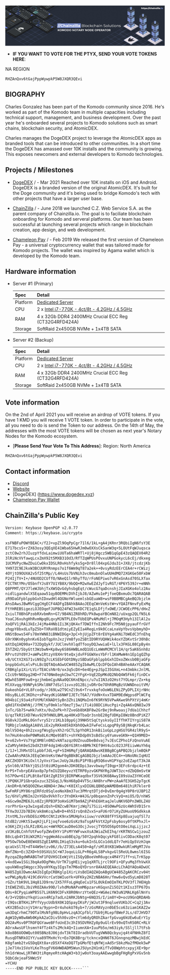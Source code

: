 ![chainzilla-banner-01.jpg](./chainzilla-banner-02.jpg)

- **IF YOU WANT TO VOTE FOR THE PTYX, SEND YOUR VOTE TOKENS HERE**: 

NA REGION
```
RHZAnQxv6tGajPppWywpkP5W8JXQR3QEvi
```

## BIOGRAPHY ##

Charles Gonzalez has been part of the Komodo community since 2016. He's worked as part of the Komodo team in multiple capacities including technical support, management, and business development. Over the past year he's onboarded several projects to Komodo solutions such as smart chains, blockchain security, and AtomicDEX. 

Charles manages the DogeDEX project to leverage the AtomicDEX apps as branded tools that can be introduced to other communities. In a short time the DogeDEX has amassed over 10K installs and the community is growing. This exposes newcomers and external developers to Komodo technologies. 

## Projects / Milestones ###

- [DogeDEX](https://www.dogedex.xyz) / - Mar 2021 Reached over 10K installs on iOS and Android. DogeDEX is a branded version of the original AtomicDEX. It's built for the Doge community and it's being used to bridge Komodo's tech with other projects that have a larger user base. 

- [ChainZilla](https://chainzilla.io) / - June 2018 we launched C.Z. Web Service S.A. as the parent company of Chainzilla.io. The goal is to faciliate blockchain onboarding for Komodo and serveral platforms. Our team has been successful at launching several projects which range in blockchain creation, app design, and web development. 

- [Chameleon Pay](https://www.chainzilla.io/download) / - Feb 2019 We released the first version of Chameleon Pay - a universal cryptocurrency wallet that was tailored made for Komodo projects. The wallet was inspired by Agama wallet which is developed by the Komodo team. 

## Hardware information ##

- Server #1 (Primary)

    | Spec     | Detail              |
    |----------|---------------------|
    | Platform | [Dedicated Server](https://us.ovhcloud.com/products/servers/game-servers)|
    | CPU      | 2 x [Intel i7-770K - 4ct/8t - 4.2GHz / 4.5GHz](https://ark.intel.com/content/www/us/en/ark/products/97129/intel-core-i7-7700k-processor-8m-cache-up-to-4-50-ghz.html)|
    | RAM      | 4 x 32Gb DDR4 2400MHz Crucial ECC Reg (CT32G4RFD424A) |
    | Storage  | SoftRaid 2x450GB NVMe + 1x4TB SATA |


- Server #2 (Backup)

    | Spec    | Detail              |
    |---------|---------------------|
     | Platform | [Dedicated Server](https://us.ovhcloud.com/products/servers/game-servers)|
    | CPU      | 2 x [Intel i7-770K - 4ct/8t - 4.2GHz / 4.5GHz](https://ark.intel.com/content/www/us/en/ark/products/97129/intel-core-i7-7700k-processor-8m-cache-up-to-4-50-ghz.html)|
    | RAM      | 4 x 32Gb DDR4 2400MHz Crucial ECC Reg (CT32G4RFD424A) |
    | Storage  | SoftRaid 2x450GB NVMe + 1x4TB SATA |


## Vote information ##
On the 2nd of April 2021 you will receive an airdrop of VOTE tokens. If you have 1 KMD you will receive 1 VOTE token. In order to participate in the vote, all you need to do is send the Token to our address. On the 14th of May, the addresses with the most VOTE tokens will be chosen as next year's Notary Nodes for the Komodo ecosystem. 

- [**Please Send Your Vote To This Address**]:
Region: North America
```
RHZAnQxv6tGajPppWywpkP5W8JXQR3QEvi
```

## Contact information ##

 - [Discord](https://discord.gg/HXjJkB4)
 - [Website](https://chainzilla.io/notary-node-elections/)
 - [DogeDEX] (https://www.dogedex.xyz)
 - [Chameleon Pay Wallet](https://www.youtube.com/watch?v=FaKf6jQzoLo)
 
 
 ## ChainZilla's Public Key ##
 
 ```-----BEGIN PGP PUBLIC KEY BLOCK-----
Version: Keybase OpenPGP v2.0.77
Comment: https://keybase.io/crypto

xsFNBFuPOWYBEAC+/f2J+vpZl9OqPpCgr71l6/1kL+gA4jKRnr3RQbiIgN6fsY3E
E717bcsS+rZX63osy3QEqXE41Wba65HwRJm0wOXXsCkSanW3q+5LOUtFqWJuqsca
zctC0w2rhJIuzpYfdxLaimwiUUTa6haWRTl+Uj8jHgcz5WB1qGpE43zQAQEV04R2
3lRiNcVVfawqLcxZmX92t5MXB31Od3/RfTZqWPUsPOvxuUNPGokycL6cEj/dkxeg
1UCMVPycNwZDuiCwOkxIDSLR0vHshfyks5g+Dr8ll04xpGJdu31+JX8/jtcdzjKb
YH97ZC9EJkxW3BCUURYRnmps7o1f6Wm9qT87a2ek++0vsyRdzEErCEA4r+rCWizj
4OYjtO9OUXA2v5f25tMp//L4HsUs7bVNih3vc0mubnOlwUUHdMQ72XGKGe50FxbW
P24IjTV+I+/4NUOD2CUffO/NAeQ1lrNhyTfU/rFoNEPiwo7vR6xGnAsd70SLXfax
FICTNtYMn/O5bnfYJs8Y7U1YB8X/9bQQ+M2wXwEZdJyf1vRGT/4P6Y539Jr+eNNh
Q8PPMT/QYJ7leWJbhjTxXWSQvGdyhsbgEqt/cWucG7qaDcnshjJIaXGKo4olz2Au
nidlLgandwlXSEqaaw51qyBOEMMcDVhIjbJ8/AZwHu1ePjfoeQBxmuOc7QARAQAB
zR9DaGFpblppbGxhIDxwdHl4QGNoYWluemlsbGEuaW8+wsF0BBMBCgAeBQJbjzlm
AhsDAwsJBwMVCggCHgECF4ADFgIBAhkBAAoJEEqCWnVeKstW+vYQAIFNnvFyExMq
FtYHREBSigezLOJEOqeFJUPBQ24FW23oXDC7E1qSLDfjfxOWE/JCWOEcPP6/dHxZ
ZxiulT0BhGPzobRXvbmRn+G7/9B4N1ZR8hRD/Pk8wpaYBCmN82/uUxqp2QLfN5L6
YoaCJ6xuhgHhRvmNpq0LqvyMJNTPLE0vTUbEQPvAMuMdl+j7MOqM3Hyh13IlAl2u
XoQFV1jRA13kEcJ4jMa4HNb1Ii3KjQK4xf7DWIffnI2Nh9Fc7M5N0jpyauFfrGVf
zhqpY8bxdLuTpZ5b+TXRaVB1dtmiyEZyEIa4RegLn9k0CcaLnaVpYbvsVpbmyhD+
HNStBows54Fs78mYWN83iBNWIDGg+3pC+hjUjpZFt8rEUYg4aKNi7bWEdC3fnEhq
G9rXNKn0yphnKv6IobTqpXnJxzjVm8fyoZSBtID9RYUQHWik4oxYZbKvtSr30hBc
mXtDq1HQ90a+732DgQykf/JUClmvhXlqdTfooyDQJwwiaE+lLlx3FKGL08CpBy4n
IhTZH2/5byGtt3WzbwN+Kp8wy6S86HWBLmdQ1UEcLmWmMCMCVl1H/qr5aK6Snh8z
RPrutUYd9YJ+aWPw1RtzyV8XHr9teQxjdvFFGGWXesYbFrl1KmMwW4n1Ep1gQZhp
vB/UCtV2XG71viN9Zg7cLKSEbFGOtDNyzSBDaGFpblppbGxhIDxoZWxsb0BjaGFp
bnppbGxhLmlvPsLBcQQTAQoAGwUCW485ZgIbAwMLCQcDFQoIAh4BAheAAxYCAQAK
CRBKglp1XirLVirTEACshNr0/ox3q5cDX+6e4Eg+pJSpI35GXmL+n43mbkcJnlML
CIcU9rN6Dpg2HD+F7470Nm8egkCbw7C2YFgX+VqE2DpMKdQ2NbQ4W5Fk6jfinDCv
WQwhE58MFow8+gzjhmbmCguNAa0QC6KnENpcc/u7uI1N3zO2Hst7YOLmpr/Zx+kg
MlXXvqg/09NPykSMxl8NF7dSzl1svvzO12BijvDRrOe7OhR0MqBzVUWNDnoitVM/
DakeohGd+VL8Fcodg/rJ69Lw2T9CnZl9s6+TrvxkqfoOoW6LENiZPyDPLIXjrNHc
H8syBLLdC3KDhz+sP4eydKiG6NWFIJETcT6A7/YUdN+XvxTDAM9EdWgpsdPlWCFq
N94biCj93a4zFUtMUlKNADtSyBn3Zhi1NQMaIn6fK9RYN5VPwAKwe9hPXtVj4mKr
q0d1FXnDWhNj/JfMCtyF0mklof6mzTj5w/iTi4iO8DCiHucPgi+Zq4A6xQN8IwJ9
1nTc/Gb75+wHk7xKtx/0uZoPk+h7ZveGb8bKBF8w2GrBej9nRwoasj7dUa1Chhzf
U/qzTkR1SXD7Wuv929fHNOLBMLap40KxDTbaQr3snbE20gfUDKpI8Wz8BndPiKZ7
8G8vkJIoMkL0Gnfvry52rz1KLb10ppGj39NH5tSqCtysksGyIIffhKTIYrgiS87A
TQRbjzlmAQgA1A8VLiEx2yRKkm85kDXbhOQwkIFwFeCsLqpqP8ySBjNkqKrb4Lac
HblVSO4q+8h2zxxgfWsgSyvXh2rGCTLSpYhOR13nkBi1oGpLzgHSU7GR4zlR9yS+
hn7HuX4no8eP0WMa8LKcMQe9SBTc+shYKDdp0V3sBdScy6YumveGKN++Q1H9MED+
9+x62vh+Vs7YgC0M8ln0NIvkNTazqz0UZnuuDbeBdvaj7vJEsCZPho1FzQnoVuAE
xZaMVyhK0eS2bdXZt0F4dg1H6sQ6YG3Rtn4BMk7KEf9HV4u1c023JFEiiwWuYh6q
1/1J+lJhMxtDlLpbbfJdL+gF+SIH6MqfjQARAQABwsKEBBgBCgAPBQJbjzlmBQkP
CZwAAhsMASkJEEqCWnVeKstWwF0gBBkBCgAGBQJbjzlmAAoJEC4++bNoUNcIqHUI
AKCZH3DY3KiOxltJyVxsY1wcJoUyJAzBiP1PYBigR5Q6ovH1PYqz2oEZaptT3kJA
ySnl60/AT6kYjQSi5t0iUM2gom4nJDKOEDpi3avvbwayfI0qp+3EFc6rdpc4z+tE
RrPS+TvbrpEAVax8p7pfmIUZQ8eyvzYETRP8yzvGKPNYRgJUWT3zc+dZbQ8mSvtW
hS7POw+6IiPLBt8afEAtZgRI5VjBIRPWKaqdbxf3SV63K6BAwyI89sUaZ3YHCeOE
tJPQNXJP1Gb+pGxzuc3ZSGqL3/NsH68pD4VT5c/AH8hrvPW+zAaAfE3GH52pTgcK
/AnDR+0/W5QOOZKwcABND4rJWw/+K0IXlyxDIGNLQBN5pWAMDBm6481hiR7klerO
5wFmRFiMY86rgIRFdz0SqleoNoX8m37uc3PMrqtDTjd+DvEmr0g4gY0P8rUJBP1Z
5z/6hVlyM6ImJ2nYGDx9VkhTcr3YnDKk+W4JG/p0bqannZnPcVyQ+miO5/D/nhWS
+6Gcw9mZME6JLn0ZzjRPB3P3oHxGiM7bm9AZjP4hE6HtaqJeluNKV6DPn3WOLZ4U
rorPhrGx+p3w1xgaEzQsh+ENZcwB7KmrjzWq7i7SiiL+8SOWwPGzUc4Wh5VD15rn
TFXw3UJ2b7BIH/ak8mKcqJwB+D+4h5IrsQn8ZvxS+aFU6rO7iKyZUHuoU9GdkksA
JtntMLJsvVbDEGzXMbtCNt2zK9nxSMUHphxiiuw/roVK88fFYSXp8EuajuqfSl7z
htdB2/zHKt51wqHJjLF1joqfvoe6zGsKz9aTsgAFkVtX2pFsby6osy0ftKPhxJl+
e36KjZXjs5LRIzBXLoc+mWYRDCauD0eG3OcjJvocjTYD5O56pOtO0eiXqLijjzcJ
sV3KzBLCnhfUtFwofpZWvEHYr1PsMYYWFvwxXsA3WiaZkEIhq/rKRTNSCw1jzouZ
B8cLqb4YI0iWX2MJ/+ggWeA6zuabBEqJg/50Y2pqhkQqcykFG8livCODacK0qt07
YP5Ow7bOwE0EW485ZgEIAM8LIHiqS3sku+6ukInSLGCo1ddLQ7r7eHiQp5VzHJqm
qcaUxSl7E+dT44W9etzv06//b/Z73ELsA450+Agf/sMl8tKB1W0wkURlmMgMTJVo
dmfZNo+Ec3ZXD+hS9SXUi5C+W7JoqoLLGLP+R6g4LS8PvkgvGl5ReUL0wmsl6ISG
RyzqaZ8gdWRABGTmF1FQVHSCEeWjVtiISQyQBoeVmR6ugcx4M4Y71ff+sLTrKSpp
v4xdEww1SGi3bqAa9DgPWo/UrTK7igHEijvg1qXRTLjrcl9OFi+QFyuMq3fhVwXX
upukW8xg5Wqgcc3OyoHYKqy3IgsTm7M6oQYDrsnr8AkAEQEAAcLChAQYAQoADwUC
W485ZgUJDwmcAAIbIgEpCRBKglp1XirLVsBdIAQZAQoABgUCW485ZgAKCRCzv04t
wzPWLpNyB/419CdkVVcrCatbWIuoYk+UFKky2HZzNBA6Hn/fmw6vQvd5yLmD828T
rGZn/tbK9VL1Hq81JD9rm/2X57FFoLgHqEeCu1FSL0UkEmOImTKLPOV3fl7HEHgb
ItEWEZVELJbiVROZAAx99D/lvhdMoNAPxmM6pzarvKGqxnZi5O2t1KIsz3TP67Ds
Q0s+8CPyqiaWPB5S7LiK6N9CDFvX8R0NnrzYteQEz+WGAeiYW3uN1MALKg6lNnYs
4/3+V2Q8nzYkqViuxn4RCp7adLn2ARKJbNtg+6NQ3S/I/im8Y+D+ocU9GnQRDAHb
rI9QscBTKHi3PYfVyycUdb9X0K1QSpayIKsP/jWJut3F9nqlueVUKbJC+Cq2j3Av
vKV2B5o2cnjV1Hra/9ypn+Dr4uhokU76yb+7/zGsMAVyzn0bE5co63ziam1KAZ2w
um3DqCrhmC79OTalMsNfg9BL0pHvLzqA3Cpfbl/7Gb9jRLepfBWeFJLs/d7JHVD7
AgW1DyW8wAWb0KpkA2aCDiv5hX6vzO+cYlm6dyQROhZAarfpGvug6kUEw6uErY1y
DO2AvMsv0PTROFQGYaweBFfoUnE3c3hI95DVRHZy8p9uGlrEv99xQTnR50RC+RLV
AOrxAwsUFlhsmnY4fTz4kTs2Mck4Q+IiumnXA+IuuPb5o/m63iyk/SSljll7tFsb
k8o8B6UOOWQut005BNz8J06jdvT3kT8IOradbVUTugVWN8Qcbyujq4t4FNHkZ8fI
RusqDTNRkOIYY/ua89TMxHcYc+Eo7QK8Brg/tckncxQHN6T6JGnngnqzMBwjkEdC
K8gfamb2tvG5DqQXt8a+zD5Xf4XeDQ7TpGMofEtqNfWjxAd5rSbkzMa2fMOek5wP
jJe7lHx1SVoYLKe7hsgFV66HWDADM5WunJ5Uyn2H1nKifTvD8WphtcxpyjXE+9pr
hh1drWowLjRTWH3tiRqmyeRtcHAgW3+b3jw0oY3oayAAEwwgbBgFHgRgPxVGv5nb
5QbCdejeaF5NWz5Y
=YCHU
-----END PGP PUBLIC KEY BLOCK-----```

